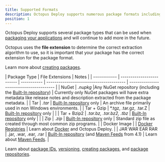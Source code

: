```yaml
---
title: Supported Formats
description: Octopus Deploy supports numerous package formats including NuGet, Tar, ZIP and docker images.
position: 1
---
```


Octopus Deploy supports several package types that can be used when [packaging your applications](/docs/packaging-applications/index.md) and will continue to add more in the future.

Octopus uses the **file extension** to determine the correct extraction algorithm to use, so it is important that your package has the correct extension for the package format.

Learn more about [creating packages](docs/packaging-applications/creating-packages/index.md).

| Package Type | File Extensions           | Notes                                    |
| ------------ | ------------------------- | ----------- | ---------------------------------------- | ---------------------------------------- |
| NuGet        | *.nupkg*                   |Any NuGet repository (including the [Built-In repository](/docs/packaging-applications/package-repositories/pushing-packages-to-the-built-in-repository.md)) | Currently only NuGet packages will have extra metadata like release notes and description extracted from the package metadata. |
| Tar          | *.tar*                   | [Built-In repository](/docs/packaging-applications/package-repositories/pushing-packages-to-the-built-in-repository.md) only | An archive file primarily used in non Windows environments. |
| Tar + Gzip   | *.tgz, .tar.gz, .tar.Z | [Built-In repository](/docs/packaging-applications/package-repositories/pushing-packages-to-the-built-in-repository.md) only |                                          |
| Tar + Bzip2  | *.tar.bz, .tar.bz2, .tbz* | [Built-In repository](/docs/packaging-applications/package-repositories/pushing-packages-to-the-built-in-repository.md) only |                                          |
| Zip          | *.zip*                     | [Built-In repository](/docs/packaging-applications/package-repositories/pushing-packages-to-the-built-in-repository.md) only | Standard zip file as created through most common zip programs. |
| Docker Image |                            | [Docker Registries](/docs/packaging-applications/package-repositories/registries/index.md) | Learn about [Docker](/docs/deployment-examples/docker-containers/index.md) and Octopus Deploy. |
| JAR WAR EAR RAR | .jar, .war, .ear, .rar  |  [Built-In repository](/docs/packaging-applications/package-repositories/pushing-packages-to-the-built-in-repository.md) (and [Maven Feeds](/docs/packaging-applications/package-repositories/maven-feeds.md) from 4.1) |  Learn about [Maven Feeds](/docs/packaging-applications/package-repositories/maven-feeds.md). |

Learn about [package IDs](/docs/packaging-applications/package-id.md), [versioning](/docs/packaging-applications/versioning.md), [creating packages](/docs/packaging-applications/creating-packages/index.md), and [package repositories](/docs/packaging-applications/package-repositories/index.md).
